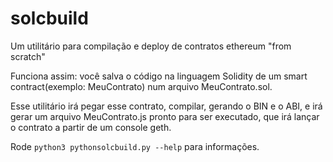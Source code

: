 # solcbuild
Um utilitário para compilação e deploy de contratos ethereum "from scratch"

Funciona assim: você salva o código na linguagem Solidity de um smart contract(exemplo: MeuContrato) num arquivo MeuContrato.sol.

Esse utilitário irá pegar esse contrato, compilar, gerando o BIN e o ABI, e irá gerar um arquivo MeuContrato.js pronto para ser executado, que irá lançar o contrato a partir de um console geth.

Rode `python3 pythonsolcbuild.py --help` para informações.

